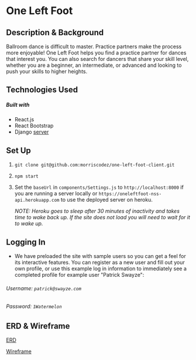 # One Left Foot

## Description & Background

Ballroom dance is difficult to master. Practice partners make the process more enjoyable! One Left Foot helps you find a practice partner for dances that interest you. You can also search for dancers that share your skill level, whether you are a beginner, an intermediate, or advanced and looking to push your skills to higher heights.

## Technologies Used

##### Built with

- React.js
- React Bootstrap
- Django [server](https://github.com/morriscodez/one-left-foot-server)

## Set Up

1. ```git clone git@github.com:morriscodez/one-left-foot-client.git```
2. ```npm start```
3.  Set the ```baseUrl``` in ```components/Settings.js``` to ```http://localhost:8000``` if you are running a server locally or ```https://oneleftfoot-nss-api.herokuapp.com``` to use the deployed server on heroku. 
  
    *NOTE: Heroku goes to sleep after 30 minutes of inactivity and takes time to wake back up. If the site does not load you will need to wait for it to wake up.*

## Logging In

- We have preloaded the site with sample users so you can get a feel for its interactive features. You can register as a new user and fill out your own profile, or use this example log in information to immediately see a completed profile for example user "Patrick Swayze":
###### Username: ```patrick@swayze.com```
###### Password: ```1Watermelon```

## ERD & Wireframe

[ERD](https://dbdiagram.io/d/60be6029b29a09603d185b64)

[Wireframe](https://www.figma.com/file/OY0PFbVOG4iX11PkAuPOLC/One-Left-Foot?node-id=0%3A1)

